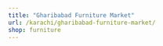 ```yaml
---
title: "Gharibabad Furniture Market"
url: /karachi/gharibabad-furniture-market/
shop: furniture
---
```

